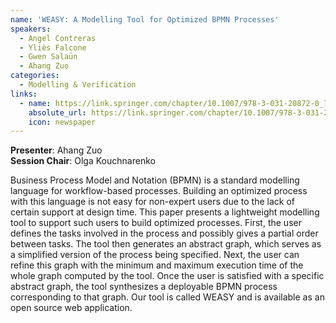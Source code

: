 ```yaml
---
name: 'WEASY: A Modelling Tool for Optimized BPMN Processes'
speakers:
  - Angel Contreras
  - Yliès Falcone
  - Gwen Salaün
  - Ahang Zuo
categories:
  - Modelling & Verification
links:
  - name: https://link.springer.com/chapter/10.1007/978-3-031-20872-0_7
    absolute_url: https://link.springer.com/chapter/10.1007/978-3-031-20872-0_7
    icon: newspaper
---
```


**Presenter**: Ahang Zuo  
**Session Chair**: Olga Kouchnarenko

Business Process Model and Notation (BPMN) is a standard modelling language for workflow-based processes. Building an optimized process with this language is not easy for non-expert users due to the lack of certain support at design time. This paper presents a lightweight modelling tool to support such users to build optimized processes. First, the user defines the tasks involved in the process and possibly gives a partial order between tasks. The tool then generates an abstract graph, which serves as a simplified version of the process being specified. Next, the user can refine this graph with the minimum and maximum execution time of the whole graph computed by the tool. Once the user is satisfied with a specific abstract graph, the tool synthesizes a deployable BPMN process corresponding to that graph. Our tool is called WEASY and is available as an open source web application.
